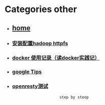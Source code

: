 # Categories other
* ## [home](../README.md)
* ### [安装配置hadoop httpfs](config_hadoop_httpfs.md)
* ### [docker 使用记录（读docker实践记）](docker.md)
* ### [google Tips](google_search_tips.md)
* ### [openresty测试](openresty_test.md)
                           step by steop